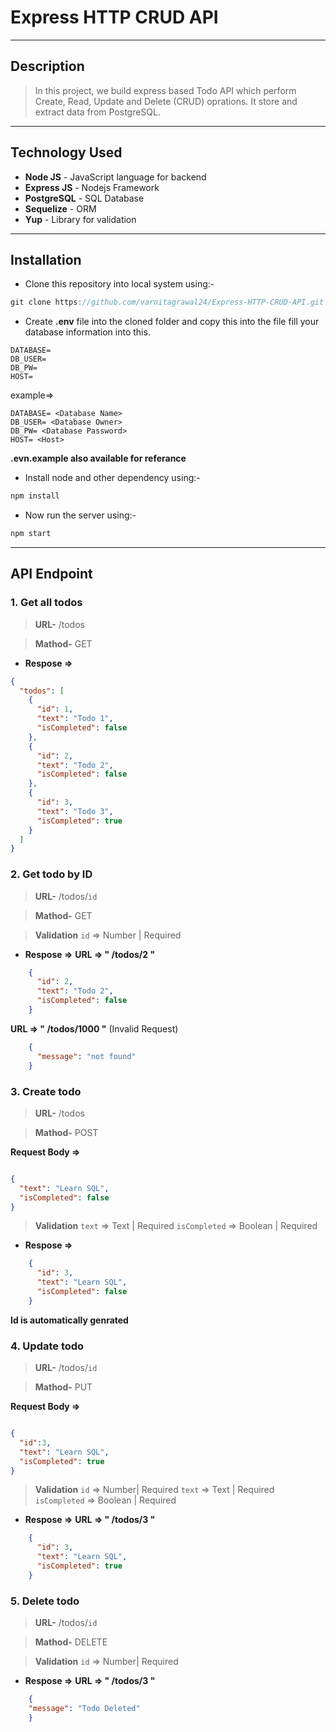 # Express HTTP CRUD API
***
## Description
>In this project, we build express based Todo API which perform  Create, Read, Update and Delete (CRUD) oprations. It store and extract data from PostgreSQL. 
***
## Technology Used
* **Node JS** - JavaScript language for backend
* **Express JS** - Nodejs Framework
* **PostgreSQL** - SQL Database
* **Sequelize** - ORM
* **Yup** - Library for validation
***
## Installation
- Clone this repository into local system using:-
```js
git clone https://github.com/varnitagrawal24/Express-HTTP-CRUD-API.git
``` 
- Create **.env** file into the cloned folder and copy this into the file fill your database information into this.
```
DATABASE=
DB_USER=
DB_PW=
HOST=
``` 
example=>
```
DATABASE= <Database Name>
DB_USER= <Database Owner>
DB_PW= <Database Password>
HOST= <Host>
```
**.evn.example also available for referance**

- Install node and other dependency using:-
```js
npm install
```
- Now run the server using:-
```js
npm start
```
***
## API Endpoint

### 1. Get all todos
> **URL-** /todos

> **Mathod-** GET

- **Respose =>**
```json
{
  "todos": [
    {
      "id": 1,
      "text": "Todo 1",
      "isCompleted": false
    },
    {
      "id": 2,
      "text": "Todo 2",
      "isCompleted": false
    },
    {
      "id": 3,
      "text": "Todo 3",
      "isCompleted": true
    }
  ]
}
```
### 2. Get todo by ID
> **URL-** /todos/`id`

> **Mathod-** GET

> **Validation**
`id` => Number | Required


- **Respose =>**
    **URL => " /todos/2 "**
```json
    {
      "id": 2,
      "text": "Todo 2",
      "isCompleted": false
    }
```
 **URL => " /todos/1000 "** (Invalid Request)
```json
    {
      "message": "not found"
    }
```

### 3. Create todo
> **URL-** /todos

> **Mathod-** POST

**Request Body =>**

```json 

{
  "text": "Learn SQL",
  "isCompleted": false
}
```

> **Validation**
`text` => Text | Required
`isCompleted` => Boolean | Required


- **Respose =>**

```json
    {
      "id": 3,
      "text": "Learn SQL",
      "isCompleted": false
    }
```
**Id is automatically genrated**

### 4. Update todo
> **URL-** /todos/`id`

> **Mathod-** PUT

**Request Body =>**

```json 

{
  "id":3,
  "text": "Learn SQL",
  "isCompleted": true
}
```

> **Validation**
`id` => Number| Required
`text` => Text | Required
`isCompleted` => Boolean | Required


- **Respose =>**
**URL => " /todos/3 "**
```json
    {
      "id": 3,
      "text": "Learn SQL",
      "isCompleted": true
    }
```

### 5. Delete todo
> **URL-** /todos/`id`

> **Mathod-** DELETE

> **Validation**
`id` => Number| Required



- **Respose =>**
**URL => " /todos/3 "**
```json
    {
    "message": "Todo Deleted"
    }
```
